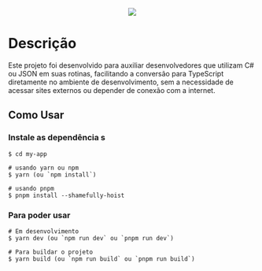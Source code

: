 <p align="center"><img src="https://i.imgur.com/6hu8aAm.jpeg"></p>

# Descrição
Este projeto foi desenvolvido para auxiliar desenvolvedores que utilizam C# ou JSON em suas rotinas, facilitando a conversão para TypeScript diretamente no ambiente de desenvolvimento, sem a necessidade de acessar sites externos ou depender de conexão com a internet.

## Como Usar

### Instale as dependência s

```
$ cd my-app

# usando yarn ou npm
$ yarn (ou `npm install`)

# usando pnpm
$ pnpm install --shamefully-hoist
```

### Para poder usar

```
# Em desenvolvimento
$ yarn dev (ou `npm run dev` ou `pnpm run dev`)

# Para buildar o projeto
$ yarn build (ou `npm run build` ou `pnpm run build`)
```
